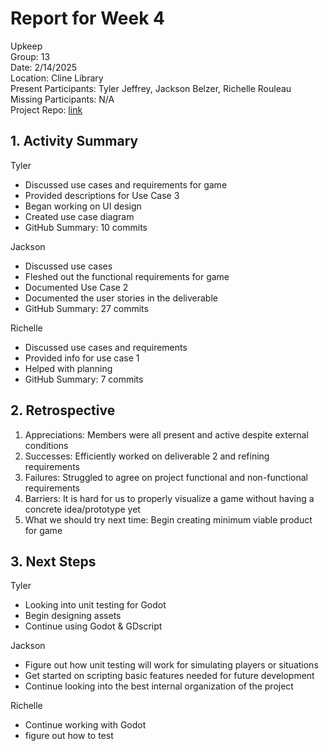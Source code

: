 # Report for Week 4
Upkeep <br />
Group: 13<br />
Date: 2/14/2025<br />
Location: Cline Library<br />
Present Participants: Tyler Jeffrey, Jackson Belzer, Richelle Rouleau<br />
Missing Participants: N/A<br />
Project Repo: [link](https://github.com/TJeffrey237/CS386Project.git)

## 1. Activity Summary
Tyler
- Discussed use cases and requirements for game
- Provided descriptions for Use Case 3
- Began working on UI design
- Created use case diagram
- GitHub Summary: 10 commits

Jackson
- Discussed use cases
- Fleshed out the functional requirements for game
- Documented Use Case 2
- Documented the user stories in the deliverable
- GitHub Summary:  27 commits

Richelle
- Discussed use cases and requirements
- Provided info for use case 1
- Helped with planning
- GitHub Summary: 7 commits

## 2. Retrospective
1. Appreciations: Members were all present and active despite external conditions
2. Successes: Efficiently worked on deliverable 2 and refining requirements
3. Failures: Struggled to agree on project functional and non-functional requirements
4. Barriers: It is hard for us to properly visualize a game without having a concrete idea/prototype yet
5. What we should try next time: Begin creating minimum viable product for game

## 3. Next Steps
Tyler
- Looking into unit testing for Godot
- Begin designing assets
- Continue using Godot & GDscript

Jackson
- Figure out how unit testing will work for simulating players or situations
- Get started on scripting basic features needed for future development
- Continue looking into the best internal organization of the project

Richelle
- Continue working with Godot
- figure out how to test
